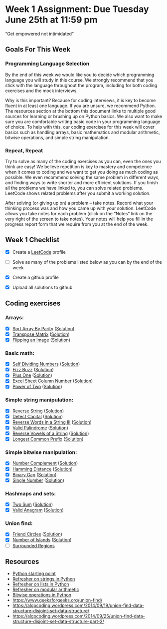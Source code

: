 # Week 1 Assignment: Due Tuesday June 25th at 11:59 pm

“Get empowered not intimidated” 

## Goals For This Week
### Programming Language Selection
By the end of this week we would like you to decide which programming language you will study in this course.  We strongly recommend that you stick with the language throughout the program, including for both coding exercises and the mock interviews.

Why is this important? Because for coding interviews, it is key to become fluent in at least one language. If you are unsure, we recommend Python. The resources section at the bottom this document links to multiple good sources for learning or brushing up on Python basics. We also want to make sure you are comfortable writing basic code in your programming language of choice. To help with this, our coding exercises for this week will cover basics such as handling arrays, basic mathematics and modular arithmetic, bitwise operations, and simple string manipulation.

### Repeat, Repeat
Try to solve as many of the coding exercises as you can, even the ones you think are easy! We believe repetition is key to mastery and competence when it comes to coding and we want to get you doing as much coding as possible. We even recommend solving the same problem in different ways, and finding ways to write shorter and more efficient solutions. If you finish all the problems we have linked to, you can solve related problems. LeetCode shows related problems after you submit a working solution.

After solving (or giving up on) a problem – take notes. Record what your thinking process was and how you came up with your solution. LeetCode allows you take notes for each problem (click on the “Notes” link on the very right of the screen to take notes). Your notes will help you fill in the progress report form that we require from you at the end of the week.

## Week 1 Checklist
- [x] Create a [LeetCode](https://leetcode.com/) profile
- [ ] Solve as many of the problems listed below as you can by the end of the week
- [x] Create a github profile
- [x] Upload all solutions to github


## Coding exercises
### Arrays:
- [x] [Sort Array By Parity](https://leetcode.com/problems/sort-array-by-parity) ([Solution](sort-array-by-parity.java))
- [x] [Transpose Matrix](https://leetcode.com/problems/transpose-matrix) ([Solution](transpose-matrix.java))
- [x] [Flipping an Image](https://leetcode.com/problems/flipping-an-image) ([Solution](flipping-an-image.java))

### Basic math:
- [x] [Self Dividing Numbers](https://leetcode.com/problems/self-dividing-numbers) ([Solution](self-dividing-numbers.java))
- [x] [Fizz Buzz](https://leetcode.com/problems/fizz-buzz) ([Solution](fizz-buzz.java))
- [x] [Plus One](https://leetcode.com/problems/plus-one) ([Solution](plus-one.java))
- [x] [Excel Sheet Column Number](https://leetcode.com/problems/excel-sheet-column-number) ([Solution](excel-sheet-column-number.java))
- [x] [Power of Two](https://leetcode.com/problems/power-of-two) ([Solution](power-of-two.java))

### Simple string manipulation:
- [x] [Reverse String](https://leetcode.com/problems/reverse-string) ([Solution](reverse-string.java))
- [x] [Detect Capital](https://leetcode.com/problems/detect-capital) ([Solution](detect-capital.java))
- [x] [Reverse Words in a String III](https://leetcode.com/problems/reverse-words-in-a-string-iii) ([Solution](reverse-words-in-a-string-iii.java))
- [x] [Valid Palindrome](https://leetcode.com/problems/valid-palindrome) ([Solution](valid-palindrome.java))
- [x] [Reverse Vowels of a String](https://leetcode.com/problems/reverse-vowels-of-a-string) ([Solution](reverse-vowels-of-a-string.java))
- [x] [Longest Common Prefix](https://leetcode.com/problems/longest-common-prefix) ([Solution](longest-common-prefix.java))

### Simple bitwise manipulation:
- [x] [Number Complement](https://leetcode.com/problems/number-complement) ([Solution](number-complement.java))
- [x] [Hamming Distance](https://leetcode.com/problems/hamming-distance/) ([Solution](hamming-distance.java))
- [x] [Binary Gap](https://leetcode.com/problems/binary-gap) ([Solution](binary-gap.java))
- [x] [Single Number](https://leetcode.com/problems/single-number) ([Solution](single-number.java))

### Hashmaps and sets:
- [x] [Two Sum](https://leetcode.com/problems/two-sum/) ([Solution](two-sum.java))
- [x] [Valid Anagram](https://leetcode.com/problems/valid-anagram/) ([Solution](valid-anagram.java))

### Union find:
- [x] [Friend Circles](https://leetcode.com/problems/friend-circles) ([Solution](friend-circles.java))
- [x] [Number of Islands](https://leetcode.com/problems/number-of-islands) ([Solution](number-of-islands.java))
- [ ] [Surrounded Regions](https://leetcode.com/problems/surrounded-regions)

## Resources
- [Python starting point](https://www.learnpython.org)
- [Refresher on strings in Python](https://developers.google.com/edu/python/strings)
- [Refresher on lists in Python](https://developers.google.com/edu/python/lists)
- [Refresher on modular arithmetic](https://www.khanacademy.org/computing/computer-science/cryptography/modarithmetic/a/what-is-modular-arithmetic)
- [Bitwise operations in Python](https://wiki.python.org/moin/BitwiseOperators)
- https://www.geeksforgeeks.org/union-find/
- https://algocoding.wordpress.com/2014/09/19/union-find-data-structure-disjoint-set-data-structure/
- https://algocoding.wordpress.com/2014/09/25/union-find-data-structure-disjoint-set-data-structure-part-2/